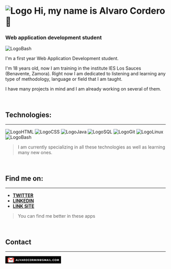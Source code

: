 # <img src="https://cdn-icons-png.flaticon.com/512/3539/3539924.png" alt="Logo" width="55px"> **Hi, my name is Alvaro Cordero** 👋

### Web application development student 

<img src="https://c1.wallpaperflare.com/preview/635/651/752/banners-page-www.jpg" alt="LogoBash" width="800px">


I'm a first year Web Application Development student.

I'm 18 years old, now I am training in the institute IES Los Sauces (Benavente, Zamora). Right now I am dedicated to listening and learning any type of methodology, language or field that I am taught.

I have many projects in mind and I am already working on several of them.

<br>


## Technologies:

- - -

<img src="https://cdn-icons-png.flaticon.com/512/5968/5968267.png" alt="LogoHTML" width="40px">  
<img src=" https://cdn-icons-png.flaticon.com/512/5968/5968242.png" alt="LogoCSS" width="40px">
<img src="https://cdn-icons-png.flaticon.com/512/226/226777.png" alt="LogoJava" width="40px">
<img src=" https://cdn-icons-png.flaticon.com/512/5815/5815478.png" alt="LogoSQL" width="36px">
<img src="https://cdn-icons-png.flaticon.com/512/4494/4494748.png" alt="LogoGit" width="36px">
<img src=" https://cdn-icons-png.flaticon.com/512/6124/6124995.png" alt="LogoLinux" width="36px">
<img src=" https://cdn-icons-png.flaticon.com/512/174/174881.png" alt="LogoBash" width="36px">

<br>

> I am currently specializing in all these technologies as well as learning many new ones.

<br>

## Find me on:
- - -
+ [**TWITTER**](https://twitter.com/KokeRL_)
+ [**LINKEDIN**](https://www.linkedin.com/in/%C3%A1lvaro-cordero-mi%C3%B1ambres-2a1893233/)
+ [**LINK SITE**](https://alvarocormi.000webhostapp.com/)

> You can find me better in these apps
  

<br>

## Contact
- - -

[<img src="./img/gmail2.png" alt="LogoHTML" width="175px">](https://cdn-icons-png.flaticon.com/512/9801/9801474.png) 

